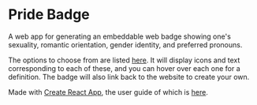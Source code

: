 # Pride Badge

A web app for generating an embeddable web badge showing one's sexuality, romantic orientation, gender identity, and preferred pronouns.

The options to choose from are listed [here](/optionslist.md). It will display icons and text corresponding to each of these, and you can hover over each one for a definition. The badge will also link back to the website to create your own.

Made with [Create React App](https://github.com/facebookincubator/create-react-app), the user guide of which is [here](https://github.com/facebookincubator/create-react-app/blob/master/packages/react-scripts/template/README.md).
